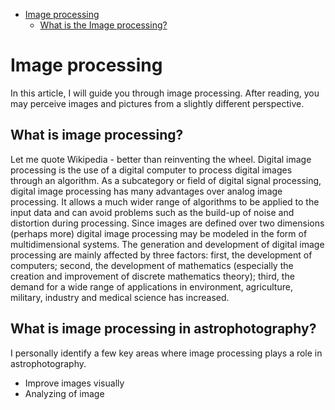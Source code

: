 - [Image processing](#image-processing)
  - [What is the Image processing?](#what-is-the-image-processing)

# Image processing
In this article, I will guide you through image processing. After reading, you may perceive images and pictures from a slightly different perspective.

## What is image processing?
Let me quote Wikipedia - better than reinventing the wheel.
Digital image processing is the use of a digital computer to process digital images through an algorithm. As a subcategory or field of digital signal processing, digital image processing has many advantages over analog image processing. It allows a much wider range of algorithms to be applied to the input data and can avoid problems such as the build-up of noise and distortion during processing. Since images are defined over two dimensions (perhaps more) digital image processing may be modeled in the form of multidimensional systems. The generation and development of digital image processing are mainly affected by three factors: first, the development of computers; second, the development of mathematics (especially the creation and improvement of discrete mathematics theory); third, the demand for a wide range of applications in environment, agriculture, military, industry and medical science has increased.

## What is image processing in astrophotography?
I personally identify a few key areas where image processing plays a role in astrophotography.
- Improve images visually
- Analyzing of image

